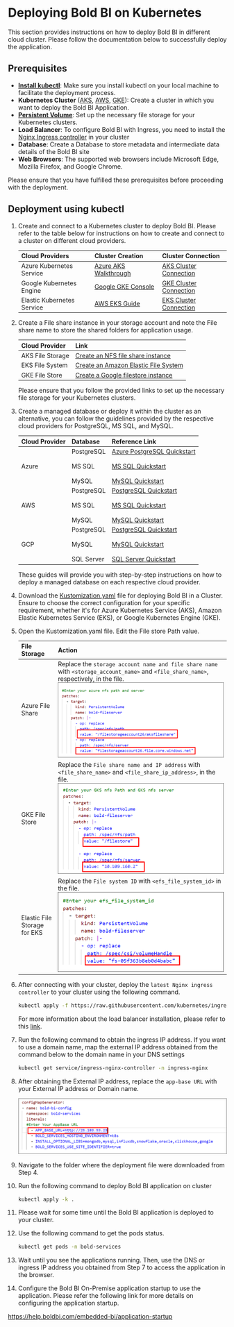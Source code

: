 # Deploying Bold BI on Kubernetes
This section provides instructions on how to deploy Bold BI in different cloud cluster. Please follow the documentation below to successfully deploy the application.

## Prerequisites

- **[Install kubectl](https://kubernetes.io/docs/tasks/tools/#kubectl)**: Make sure you install kubectl on your local machine to facilitate the deployment process.
- **Kubernetes Cluster** ([AKS](https://docs.microsoft.com/en-us/azure/aks/kubernetes-walkthrough-portal), [AWS](https://docs.microsoft.com/en-us/azure/aks/kubernetes-walkthrough-portal#connect-to-the-cluster), [GKE](https://console.cloud.google.com/kubernetes)): Create a cluster in which you want to deploy the Bold BI Application.
- **[Persistent Volume](PersistentVolumeCreation.md)**: Set up the necessary file storage for your Kubernetes clusters.
- **Load Balancer**: To configure Bold BI with Ingress, you need to install the [Nginx Ingress controller](https://kubernetes.github.io/ingress-nginx/deploy/) in your cluster
- **Database**: Create a Database to store metadata and intermediate data details of the Bold BI site 
- **Web Browsers**: The supported web browsers include Microsoft Edge, Mozilla Firefox, and Google Chrome.

Please ensure that you have fulfilled these prerequisites before proceeding with the deployment.

## Deployment using kubectl

1. Create and connect to a Kubernetes cluster to deploy Bold BI. Please refer to the table below for instructions on how to create and connect to a cluster on different cloud providers.

    | Cloud Providers            | Cluster Creation                                                                                    | Cluster Connection                                                                                      |
    |----------------------------|----------------------------------------------------------------------------------------------------|--------------------------------------------------------------------------------------------------------|
    | Azure Kubernetes Service   | [Azure AKS Walkthrough](https://docs.microsoft.com/en-us/azure/aks/kubernetes-walkthrough-portal) | [AKS Cluster Connection](https://docs.microsoft.com/en-us/azure/aks/kubernetes-walkthrough-portal#connect-to-the-cluster) |
    | Google Kubernetes Engine   | [Google GKE Console](https://console.cloud.google.com/kubernetes)                                | [GKE Cluster Connection](https://cloud.google.com/kubernetes-engine/docs/quickstart)                     |
    | Elastic Kubernetes Service | [AWS EKS Guide](https://docs.aws.amazon.com/eks/latest/userguide/create-cluster.html)             | [EKS Cluster Connection](https://aws.amazon.com/premiumsupport/knowledge-center/eks-cluster-connection/) |

2. Create a File share instance in your storage account and note the File share name to store the shared folders for application usage.

    | **Cloud Provider** | **Link** |
    |--------------------|----------|
    |  AKS File Storage | [Create an NFS file share instance](https://learn.microsoft.com/en-us/azure/storage/files/storage-how-to-use-files-portal?tabs=azure-portal) |
    |  EKS File System   | [Create an Amazon Elastic File System](https://docs.aws.amazon.com/efs/latest/ug/gs-step-two-create-efs-resources.html) |
    |  GKE File Store   | [Create a Google filestore instance](https://console.cloud.google.com/filestore) |

    Please ensure that you follow the provided links to set up the necessary file storage for your Kubernetes clusters.

3. Create a managed database or deploy it within the cluster as an alternative,  you can follow the guidelines provided by the respective cloud providers for PostgreSQL, MS SQL, and MySQL.

    | Cloud Provider | Database    | Reference Link                                                                                      |
    |----------------|-------------|----------------------------------------------------------------------------------------------------|
    | Azure          | PostgreSQL<br><br> MS SQL<br><br> MySQL | [Azure PostgreSQL Quickstart](https://learn.microsoft.com/en-us/azure/postgresql/flexible-server/quickstart-create-server-portal)<br><br>[MS SQL Quickstart](https://learn.microsoft.com/en-us/azure/azure-sql/database/single-database-create-quickstart?view=azuresql&tabs=azure-portal)<br><br> [MySQL Quickstart](https://learn.microsoft.com/en-us/azure/mysql/flexible-server/quickstart-create-server-portal) |
    | AWS            | PostgreSQL<br><br>MS SQL<br><br>MySQL | [PostgreSQL Quickstart](https://docs.aws.amazon.com/AmazonRDS/latest/UserGuide/CHAP_GettingStarted.CreatingConnecting.PostgreSQL.html)<br><br>[MS SQL Quickstart](https://docs.aws.amazon.com/AmazonRDS/latest/UserGuide/CHAP_GettingStarted.CreatingConnecting.SQLServer.html)<br><br> [MySQL Quickstart](https://docs.aws.amazon.com/AmazonRDS/latest/UserGuide/CHAP_GettingStarted.CreatingConnecting.MySQL.html) |
    | GCP            | PostgreSQL<br><br>MySQL<br><br>SQL Server | [PostgreSQL Quickstart](https://cloud.google.com/sql/docs/postgres/create-instance)<br><br>[MySQL Quickstart](https://cloud.google.com/sql/docs/mysql/create-instance)<br><br>[SQL Server Quickstart](https://cloud.google.com/sql/docs/sqlserver/create-instance) |

    These guides will provide you with step-by-step instructions on how to deploy a managed database on each respective cloud provider.

4.  Download the [Kustomization.yaml](https://github.com/sivakumar-devops/kustomization-improvement/tree/mohamed) file for deploying Bold BI in a Cluster. Ensure to choose the correct configuration for your specific requirement, whether it's for Azure Kubernetes Service (AKS), Amazon Elastic Kubernetes Service (EKS), or Google Kubernetes Engine (GKE).

5. Open the Kustomization.yaml file. Edit the File store Path value.

    |File Storage                  | Action |
    -------------------------------|-------------------------------|
    | Azure File Share             | Replace the `storage account name and file share name` with `<storage_account_name>` and `<file_share_name>`, respectively, in the file.                                ![After Replacing File Storage name](images/After-replace-fileshare.png)                               |
    | GKE File Store               | Replace the `File share name and IP address` with `<file_share_name>` and `<file_share_ip_address>`, in the file.                                                 ![Replace file store name](images/replace-filestore.png)                                              |
    | Elastic File Storage for EKS | Replace the `File system ID` with `<efs_file_system_id>` in the file.                                                                                                          ![replace-fs-id](images/replace-fs-id.png)                                                                |


6. After connecting with your cluster, deploy the `latest Nginx ingress controller` to your cluster using the following command.
    ```bash 
    kubectl apply -f https://raw.githubusercontent.com/kubernetes/ingress-nginx/controller-v1.10.0/deploy/static/provider/cloud/deploy.yaml
    ```
 
    For more information about the load balancer installation, please refer to this [link](https://kubernetes.github.io/ingress-nginx/deploy/).

7. Run the following command to obtain the ingress IP address. If you want to use a domain name, map the external IP address obtained from the command below to the domain name in your DNS settings
    ```bash 
    kubectl get service/ingress-nginx-controller -n ingress-nginx

8. After obtaining the External IP address, replace the `app-base URL` with your External IP address or Domain name.

    ![App-Base-URL](images/app-base-url.png)

9. Navigate to the folder where the deployment file were downloaded from Step 4.
10. Run the following command to deploy Bold BI application on cluster
    ```bash
    kubectl apply -k .
11. Please wait for some time until the Bold BI  application is deployed to your cluster.

12. Use the following command to get the pods status.
    ```bash 
    kubectl get pods -n bold-services

13. Wait until you see the applications running. Then, use the DNS or ingress IP address you obtained from Step 7 to access the application in the browser.

14. Configure the Bold BI On-Premise application startup to use the application. Please refer the following link for more details on configuring the application startup.

https://help.boldbi.com/embedded-bi/application-startup

